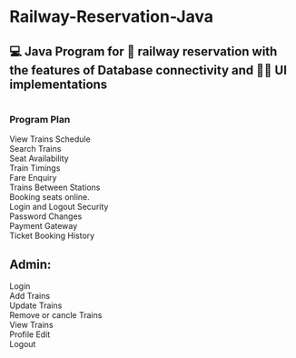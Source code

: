 # Railway-Reservation-Java
<h2>💻 Java Program for 🚅 railway reservation with the features of Database connectivity and 🧑‍💻 UI implementations</h2>

# <h3>Program Plan</h3>
View Trains Schedule <br>
Search Trains<br>
Seat Availability<br>
Train Timings<br>
Fare Enquiry<br>
Trains Between Stations<br>
Booking seats online.<br>
Login and Logout Security<br>
Password Changes<br>
Payment Gateway<br>
Ticket Booking History<br>

## Admin:
  Login<br>
  Add Trains<br>
  Update Trains<br>
  Remove or cancle Trains<br>
  View Trains<br>
  Profile Edit<br>
  Logout<br>
